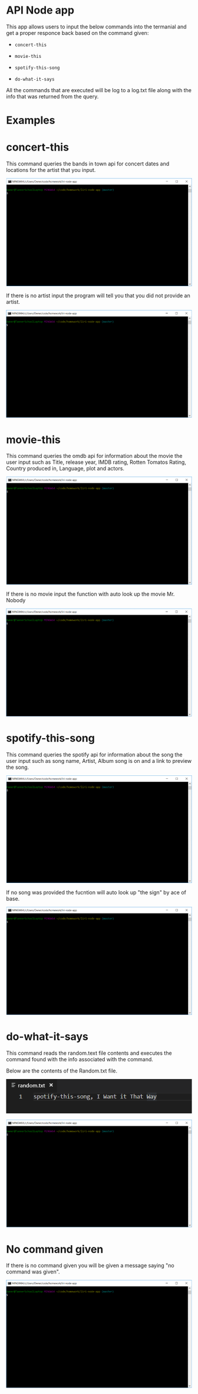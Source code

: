 # API Node app

This app allows users to input the below commands into the termanial and get a proper responce back based on the command given:

   * `concert-this`

   * `movie-this`

   * `spotify-this-song`

   * `do-what-it-says`

   All the commands that are executed will be log to a log.txt file along with the info that was returned from the query.
# Examples

# concert-this
This command queries the bands in town api for concert dates and locations for the artist that you input.


![concer-this Example](gifs/concert-this.gif) 


If there is no artist input the program will tell you that you did not provide an artist.

![concer-this no input Example](gifs/concert-this_no_input.gif) 


# movie-this
This command queries the omdb api for information about the movie the user input such as Title, release year, IMDB rating, Rotten Tomatos Rating, Country produced in, Language, plot and actors.

![movie-this Example](gifs/movie-this.gif) 


If there is no movie input the function with auto look up the movie Mr. Nobody

![movie-this no input Example](gifs/movie-this_no_input.gif) 



# spotify-this-song
This command queries the spotify api for information about the song the user input such as song name, Artist, Album song is on and a link to preview the song. 

![movie-this Example](gifs/spotify-this-song.gif)

If no song was provided the fucntion will auto look up "the sign" by ace of base.

![movie-this no input Example](gifs/spotify-this-song_no_input.gif)


# do-what-it-says
This command reads the random.text file contents and executes the command found with the info associated with the command.

Below are the contents of the Random.txt file.

![Random.txt file contents](gifs/random-txt-file.PNG)


![do-what-it-says Example](gifs/do-what-it-says.gif)



# No command given
If there is no command given you will be given a message saying "no command was given".


![No command given Example](gifs/no-command-given.gif)
